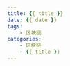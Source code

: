 ```yaml
---
title: {{ title }}
date: {{ date }}  
tags:
    - 区块链
categories:
    - 区块链
    - {{ title }}
---
```

